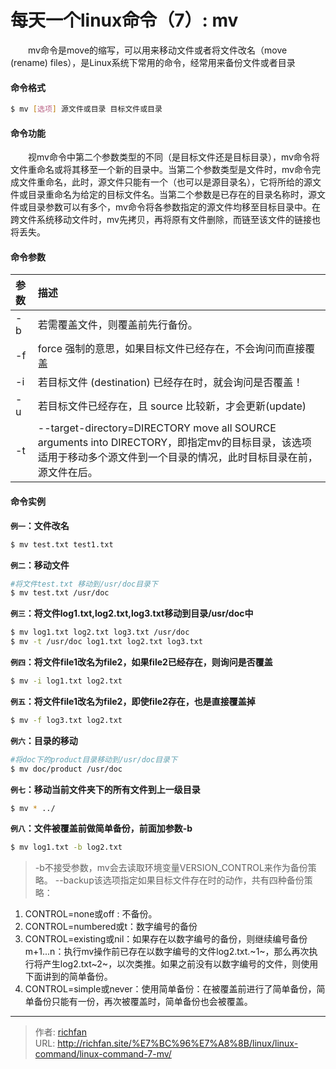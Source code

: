 # 每天一个linux命令（7）: mv

　　mv命令是move的缩写，可以用来移动文件或者将文件改名（move (rename) files），是Linux系统下常用的命令，经常用来备份文件或者目录
<!--more -->
#### 命令格式
```bash
$ mv [选项] 源文件或目录 目标文件或目录
```
#### 命令功能
　　视mv命令中第二个参数类型的不同（是目标文件还是目标目录），mv命令将文件重命名或将其移至一个新的目录中。当第二个参数类型是文件时，mv命令完成文件重命名，此时，源文件只能有一个（也可以是源目录名），它将所给的源文件或目录重命名为给定的目标文件名。当第二个参数是已存在的目录名称时，源文件或目录参数可以有多个，mv命令将各参数指定的源文件均移至目标目录中。在跨文件系统移动文件时，mv先拷贝，再将原有文件删除，而链至该文件的链接也将丢失。
#### 命令参数
| 参数 | 描述     |
| :------------- | :------------- |
| -b      | 若需覆盖文件，则覆盖前先行备份。     |
| -f     | force 强制的意思，如果目标文件已经存在，不会询问而直接覆盖     |
| -i      | 若目标文件 (destination) 已经存在时，就会询问是否覆盖！     |
| -u      | 若目标文件已经存在，且 source 比较新，才会更新(update)     |
|  -t       | --target-directory=DIRECTORY move all SOURCE arguments into DIRECTORY，即指定mv的目标目录，该选项适用于移动多个源文件到一个目录的情况，此时目标目录在前，源文件在后。     |
#### 命令实例
**`例一`：文件改名**
```bash
$ mv test.txt test1.txt
```
**`例二`：移动文件**
```bash
#将文件test.txt 移动到/usr/doc目录下
$ mv test.txt /usr/doc
```
**`例三`：将文件log1.txt,log2.txt,log3.txt移动到目录/usr/doc中**
```bash
$ mv log1.txt log2.txt log3.txt /usr/doc
$ mv -t /usr/doc log1.txt log2.txt log3.txt
```
**`例四`：将文件file1改名为file2，如果file2已经存在，则询问是否覆盖**
```bash
$ mv -i log1.txt log2.txt
```
**`例五`：将文件file1改名为file2，即使file2存在，也是直接覆盖掉**
```bash
$ mv -f log3.txt log2.txt
```
**`例六`：目录的移动**
```bash
#将doc下的product目录移动到/usr/doc目录下
$ mv doc/product /usr/doc
```
**`例七`：移动当前文件夹下的所有文件到上一级目录**
```bash
$ mv * ../
```
**`例八`：文件被覆盖前做简单备份，前面加参数-b**
```bash
$ mv log1.txt -b log2.txt
```
> -b不接受参数，mv会去读取环境变量VERSION_CONTROL来作为备份策略。
--backup该选项指定如果目标文件存在时的动作，共有四种备份策略：
1. CONTROL=none或off : 不备份。
2. CONTROL=numbered或t：数字编号的备份
3. CONTROL=existing或nil：如果存在以数字编号的备份，则继续编号备份m+1...n：执行mv操作前已存在以数字编号的文件log2.txt.~1~，那么再次执行将产生log2.txt~2~，以次类推。如果之前没有以数字编号的文件，则使用下面讲到的简单备份。
4. CONTROL=simple或never：使用简单备份：在被覆盖前进行了简单备份，简单备份只能有一份，再次被覆盖时，简单备份也会被覆盖。


---

> 作者: [richfan](https://richfan.site/)  
> URL: http://richfan.site/%E7%BC%96%E7%A8%8B/linux/linux-command/linux-command-7-mv/  

